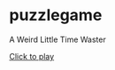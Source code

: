 puzzlegame
==========
A Weird Little Time Waster

[Click to play](http://rawgithub.com/Continuities/puzzlegame/master/index.html)
